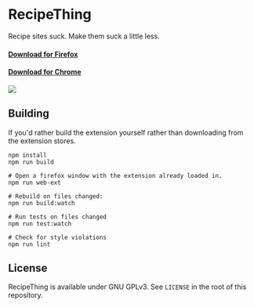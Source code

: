 # RecipeThing

Recipe sites suck. Make them suck a little less.

#### [Download for Firefox](https://addons.mozilla.org/en-US/firefox/addon/recipething/)
#### [Download for Chrome](https://chrome.google.com/webstore/detail/recipe-thing/omonbdfjebcopdfdkiaaajifkaelcohp)

![](https://i.imgur.com/hIRrrvF.gif)


## Building

If you'd rather build the extension yourself rather than downloading
from the extension stores.

    npm install
    npm run build

    # Open a firefox window with the extension already loaded in.
    npm run web-ext

    # Rebuild on files changed:
    npm run build:watch

    # Run tests on files changed
    npm run test:watch

    # Check for style violations
    npm run lint

## License

RecipeThing is available under GNU GPLv3. See `LICENSE` in the root of
this repository.
